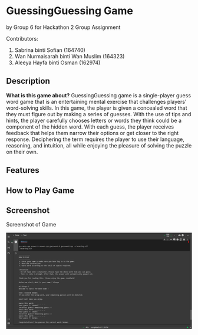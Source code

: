 # GuessingGuessing Game
by Group 6 for Hackathon 2 Group Assignment

Contributors: 
1. Sabrina binti Sofian (164740)
2. Wan Nurmaisarah binti Wan Muslim (164323)
3. Aleeya Hayfa binti Osman (162974)

## Description
**What is this game about?**
GuessingGuessing game is a single-player guess word game that is an entertaining mental exercise that challenges players' word-solving skills. In this game, the player is given a concealed word that they must figure out by making a series of guesses. With the use of tips and hints, the player carefully chooses letters or words they think could be a component of the hidden word. With each guess, the player receives feedback that helps them narrow their options or get closer to the right response. Deciphering the term requires the player to use their language, reasoning, and intuition, all while enjoying the pleasure of solving the puzzle on their own.

## Features

## How to Play Game

## Screenshot
Screenshot of Game

![Screenshot of Game.](https://github.com/SabrinaSofian05/GuessingGuessing/blob/main/Screenshot%20of%20game.png?raw=true)
